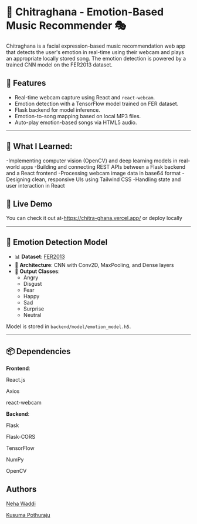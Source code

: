 # 🎵 Chitraghana - Emotion-Based Music Recommender 🎭

Chitraghana is a facial expression-based music recommendation web app that detects the user's emotion in real-time using their webcam and plays an appropriate locally stored song. The emotion detection is powered by a trained CNN model on the FER2013 dataset.

## 📸 Features

- Real-time webcam capture using React and `react-webcam`.
- Emotion detection with a TensorFlow model trained on FER dataset.
- Flask backend for model inference.
- Emotion-to-song mapping based on local MP3 files.
- Auto-play emotion-based songs via HTML5 audio.
---

## 🧠 What I Learned:

-Implementing computer vision (OpenCV) and deep learning models in real-world apps
-Building and connecting REST APIs between a Flask backend and a React frontend
-Processing webcam image data in base64 format
-Designing clean, responsive UIs using Tailwind CSS
-Handling state and user interaction in React


## 🚀 Live Demo

You can check it out at-https://chitra-ghana.vercel.app/
or 
deploy locally

---

## 🧠 Emotion Detection Model

- 📊 **Dataset**: [FER2013](https://www.kaggle.com/datasets/msambare/fer2013)
- 🧠 **Architecture**: CNN with Conv2D, MaxPooling, and Dense layers
- 🎯 **Output Classes**:
  - Angry
  - Disgust
  - Fear
  - Happy
  - Sad
  - Surprise
  - Neutral


Model is stored in `backend/model/emotion_model.h5`.

---
## 📦 Dependencies
**Frontend**:

React.js

Axios

react-webcam

**Backend**:

Flask

Flask-CORS

TensorFlow

NumPy

OpenCV

## Authors

[Neha Waddi](https://www.linkedin.com/in/neha-waddi-a4280625b/)

[Kusuma Pothuraju](https://www.linkedin.com/in/kusuma-akshya-pothuraju-a81a58268/)


